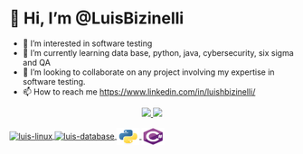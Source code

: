 # 👋 Hi, I’m @LuisBizinelli


- 👀 I’m interested in software testing 
- 🌱 I’m currently learning data base, python, java, cybersecurity, six sigma and QA
- 💞️ I’m looking to collaborate on any project involving my expertise in software testing.
- 📫 How to reach me https://www.linkedin.com/in/luishbizinelli/


<div align="center">
  <a href="https://github.com/LuisBizinelli">
  <img height="180em" src="https://github-readme-stats.vercel.app/api?username=LuisBizinelli&show_icons=true&theme=dark&include_all_commits=true&count_private=true"/>
  <img height="180em" src="https://github-readme-stats.vercel.app/api/top-langs/?username=LuisBizinelli&layout=compact&langs_count=7&theme=dark"/>
</div>
<div style="display: inline_block"><br>
  <img align="center" alt="luis-linux" height="30" width="40"<img src="https://cdn.jsdelivr.net/gh/devicons/devicon/icons/linux/linux-original.svg"/>
  <img align="center" alt="luis-database" height="30" width="40" <img src="https://cdn.jsdelivr.net/gh/devicons/devicon/icons/mysql/mysql-original-wordmark.svg"/>
  <img align="center" alt="luis-Python" height="30" width="40" src="https://raw.githubusercontent.com/devicons/devicon/master/icons/python/python-original.svg">
  <img align="center" alt="luis-Csharp" height="30" width="40" src="https://raw.githubusercontent.com/devicons/devicon/master/icons/csharp/csharp-original.svg">
  
</div>

